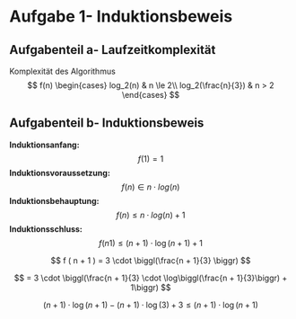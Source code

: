 # Aufgabe 1- Induktionsbeweis

## Aufgabenteil a- Laufzeitkomplexität

Komplexität des Algorithmus
$$
f(n)
\begin{cases}
    log_2(n)     		& n \le 2\\
    log_2(\frac{n}{3})	& n > 2
\end{cases}
$$

## Aufgabenteil b- Induktionsbeweis

**Induktionsanfang:** 
$$
f(1) = 1
$$
**Induktionsvoraussetzung:**
$$
f(n) \in n \cdot log(n)
$$
**Induktionsbehauptung:**
$$
f(n) \le n \cdot log(n) + 1
$$
**Induktionsschluss:**
$$
f(n  1) \le (n + 1) \cdot \log(n + 1) + 1
$$

$$
f ( n + 1 ) = 3 \cdot \biggl(\frac{n + 1}{3} \biggr)
$$

$$
= 3 \cdot \biggl(\frac{n + 1}{3} \cdot \log\biggl(\frac{n + 1}{3}\biggr) + 1\biggr)
$$

$$
(n + 1) \cdot \log(n + 1) - (n + 1) \cdot \log(3) + 3
\le (n + 1) \cdot \log( n + 1)
$$

